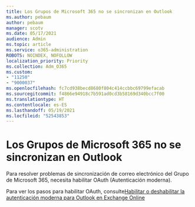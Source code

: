 ```yaml
---
title: Los Grupos de Microsoft 365 no se sincronizan en Outlook
ms.author: pebaum
author: pebaum
manager: scotv
ms.date: 05/17/2021
audience: Admin
ms.topic: article
ms.service: o365-administration
ROBOTS: NOINDEX, NOFOLLOW
localization_priority: Priority
ms.collection: Adm_O365
ms.custom:
- "11250"
- "9000037"
ms.openlocfilehash: fc7cd938becd8680f804c414ccbbc69799efacab
ms.sourcegitcommit: f4866e94918c7b591ad0cd3b58169d340bcc7f00
ms.translationtype: HT
ms.contentlocale: es-ES
ms.lasthandoff: 05/19/2021
ms.locfileid: "52543853"
---
```

# <a name="microsoft-365-groups-not-synching-in-outlook"></a>Los Grupos de Microsoft 365 no se sincronizan en Outlook

Para resolver problemas de sincronización de correo electrónico del Grupo de Microsoft 365, necesita habilitar OAuth (Autenticación moderna). 

Para ver los pasos para habilitar OAuth, consulte[Habilitar o deshabilitar la autenticación moderna para Outlook en Exchange Online](/exchange/clients-and-mobile-in-exchange-online/enable-or-disable-modern-authentication-in-exchange-online)
